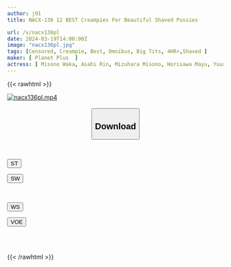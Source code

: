 ```yaml
---
author: j91
title: NACX-136 12 BEST Creampies For Beautiful Shaved Pussies

url: /v/nacx136pl
date: 2024-03-19T14:00:00Z
image: "nacx136pl.jpg"
tags: [Censored, Creampie, Best, Omnibus, Big Tits, 4HR+,Shaved	]
maker: [ Planet Plus  ]
actress: [ Misono Waka, Asahi Rin, Mizuhara Misono, Horisawa Mayu, Yuuri Nao, Kamisaka Mei, Ohana Non ,Honoka Airi ,Tsukimi Iori ,Nagarekawa Rio ]
---
```



{{< rawhtml >}}

<div class="video" data-videoid="9PMVgMXMoquarQ8">
    <a href="javascript:;">
        <img src="/v/nacx136pl/nacx136pl.jpg" width="WIDTH" height="HEIGHT" alt="nacx136pl.mp4" loading="lazy">
    </a>
</div>

<script type="text/javascript" src="https://j91.asia/asset/on-demand-st.js"></script>

<br>
  <link rel="stylesheet" href="https://j91.asia/asset/bs5.css">
  
  <center>
  <button class="btn btn-primary" type="button" data-bs-toggle="collapse" data-bs-target=".multi-collapse" aria-expanded="false" aria-controls="multiCollapseExample1 multiCollapseExample2"><h2>Download</h2></button></center>
</p>
<div class="row">
  <div class="col">
    <div class="collapse multi-collapse" id="multiCollapseExample1">
      <div class="card card-body">
	      	      <br>
<div class="buttons">  
<p><a href="https://streamtape.to/v/9PMVgMXMoquarQ8" target="_blank"><button class="btn-hover color-3"><i class="fa fa-download"></i> ST</button></a></p>
<p><a href="https://asnwish.com/4zvjcbnyeatd" target="_blank"><button class="btn-hover color-2"><i class="fa fa-download"></i> SW</button></a></p></div>
    </div>
  </div>
</div>
  <div class="col">
    <div class="collapse multi-collapse" id="multiCollapseExample2">
      <div class="card card-body">
	      <br>
<div class="buttons">
<p><a href="https://wolfstream.tv/g2pv0mrxcf3c"><button class="btn-hover color-9"><i class="fa fa-download"></i> WS</button></a></p>
<p><a href="https://voe.sx/e3yluaajpmnk"><button class="btn-hover color-8"><i class="fa fa-download"></i> VOE</button></a></p></div>
<br><br>
      </div>
    </div>
  </div>
</div>

{{< /rawhtml >}}
